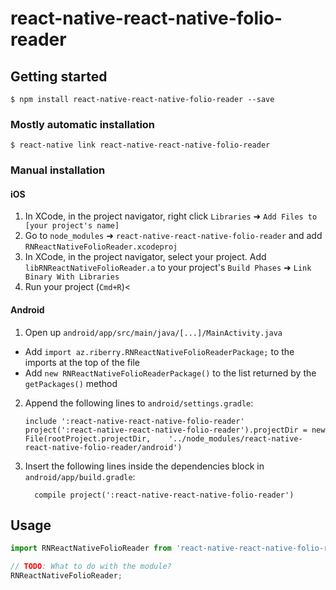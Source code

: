 
# react-native-react-native-folio-reader

## Getting started

`$ npm install react-native-react-native-folio-reader --save`

### Mostly automatic installation

`$ react-native link react-native-react-native-folio-reader`

### Manual installation


#### iOS

1. In XCode, in the project navigator, right click `Libraries` ➜ `Add Files to [your project's name]`
2. Go to `node_modules` ➜ `react-native-react-native-folio-reader` and add `RNReactNativeFolioReader.xcodeproj`
3. In XCode, in the project navigator, select your project. Add `libRNReactNativeFolioReader.a` to your project's `Build Phases` ➜ `Link Binary With Libraries`
4. Run your project (`Cmd+R`)<

#### Android

1. Open up `android/app/src/main/java/[...]/MainActivity.java`
  - Add `import az.riberry.RNReactNativeFolioReaderPackage;` to the imports at the top of the file
  - Add `new RNReactNativeFolioReaderPackage()` to the list returned by the `getPackages()` method
2. Append the following lines to `android/settings.gradle`:
  	```
  	include ':react-native-react-native-folio-reader'
  	project(':react-native-react-native-folio-reader').projectDir = new File(rootProject.projectDir, 	'../node_modules/react-native-react-native-folio-reader/android')
  	```
3. Insert the following lines inside the dependencies block in `android/app/build.gradle`:
  	```
      compile project(':react-native-react-native-folio-reader')
  	```


## Usage
```javascript
import RNReactNativeFolioReader from 'react-native-react-native-folio-reader';

// TODO: What to do with the module?
RNReactNativeFolioReader;
```
  
